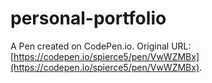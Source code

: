 # personal-portfolio

A Pen created on CodePen.io. Original URL: [https://codepen.io/spierce5/pen/VwWZMBx](https://codepen.io/spierce5/pen/VwWZMBx).

